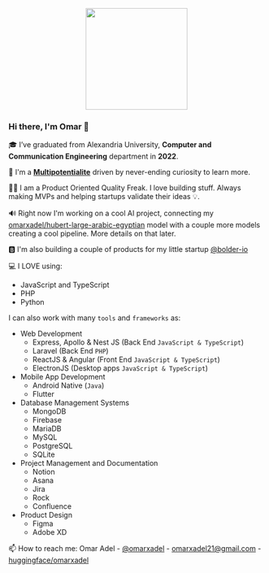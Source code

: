 <p align="center">
<img src="https://i.imgur.com/iBzGy19.png" width=200 height=200/>

### Hi there, I'm Omar 👋

<!--
**omarxadel/omarxadel** is a ✨ _special_ ✨ repository because its `README.md` (this file) appears on your GitHub profile.

Here are some ideas to get you started:

- 🔭 I’m currently working on ...
- 🌱 I’m currently learning ...
- 👯 I’m looking to collaborate on ...
- 🤔 I’m looking for help with ...
- 💬 Ask me about ...
- 📫 How to reach me: ...
- 😄 Pronouns: ...
- ⚡ Fun fact: ...
-->                                                                                  

🎓 I’ve graduated from Alexandria University, **Computer and Communication Engineering** department in **2022**.

🌱 I'm a [**Multipotentialite**](https://en.wikipedia.org/wiki/Multipotentiality) driven by never-ending curiosity to learn more.
  
👨‍💻 I am a Product Oriented Quality Freak. I love building stuff. Always making MVPs and helping startups validate their ideas 💡.


<!-- 👯 I’m looking for **internships** to expand my knowledge and networks. -->

🔊 Right now I'm working on a cool AI project, connecting my [omarxadel/hubert-large-arabic-egyptian](https://huggingface.co/omarxadel/hubert-large-arabic-egyptian) model with a couple more models creating a cool pipeline. More details on that later.
  
🅱 I'm also building a couple of products for my little startup  [@bolder-io](https://www.github.com/bolder-io)

💻 I LOVE using:
- JavaScript and TypeScript
- PHP
- Python

I can also work with many `tools` and `frameworks` as: 
- Web Development
  - Express, Apollo & Nest JS (Back End `JavaScript & TypeScript`)
  - Laravel (Back End `PHP`)
  - ReactJS & Angular (Front End `JavaScript & TypeScript`) 
  - ElectronJS (Desktop apps `JavaScript & TypeScript`)
- Mobile App Development
  - Android Native (`Java`)
  - Flutter
- Database Management Systems
  - MongoDB
  - Firebase
  - MariaDB
  - MySQL
  - PostgreSQL
  - SQLite 
- Project Management and Documentation
  - Notion
  - Asana
  - Jira 
  - Rock
  - Confluence
- Product Design
  - Figma 
  - Adobe XD

📫 How to reach me:
Omar Adel - [@omarxadel](https://twitter.com/omarxadel) - omarxadel21@gmail.com - [huggingface/omarxadel](https://huggingface.co/omarxadel)

</p>
